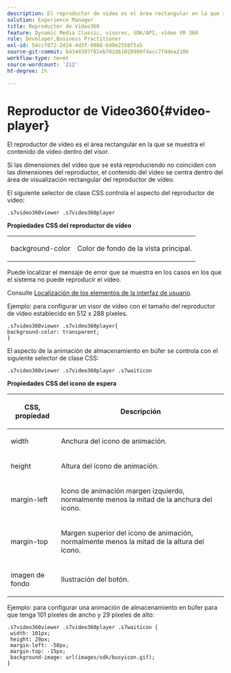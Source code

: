 ```yaml
---
description: El reproductor de vídeo es el área rectangular en la que se muestra el contenido de vídeo dentro del visor.
solution: Experience Manager
title: Reproductor de Video360
feature: Dynamic Media Classic, visores, SDK/API, vídeo VR 360
role: Developer,Business Practitioner
exl-id: 54ccf872-2d24-4d3f-9808-6d0e2558f5a5
source-git-commit: b4344397f82eb7d2d61020909f4acc7fddea210b
workflow-type: tm+mt
source-wordcount: '212'
ht-degree: 1%

---
```


# Reproductor de Video360{#video-player}

El reproductor de vídeo es el área rectangular en la que se muestra el contenido de vídeo dentro del visor.

<!--<a id="section_061E550C1C1D4DB2BD663A898895B38C"></a>-->

Si las dimensiones del vídeo que se está reproduciendo no coinciden con las dimensiones del reproductor, el contenido del vídeo se centra dentro del área de visualización rectangular del reproductor de vídeo.

El siguiente selector de clase CSS controla el aspecto del reproductor de vídeo:

```
.s7video360viewer .s7video360player
```

**Propiedades CSS del reproductor de vídeo**

<table id="table_C48C56E696304C9BAFEE71BA9EA9A174"> 
 <tbody> 
  <tr> 
   <td colname="col1"> <p> <span class="codeph"> background-color  </span> </p> </td> 
   <td colname="col2"> <p>Color de fondo de la vista principal. </p> </td> 
  </tr> 
 </tbody> 
</table>

Puede localizar el mensaje de error que se muestra en los casos en los que el sistema no puede reproducir el vídeo.

Consulte [Localización de los elementos de la interfaz de usuario](../../../c-html5-aem-asset-viewers/c-html5-aem-video360/c-html5-aem-video360-localization.md#concept-16262b8096474d6c9c018c3e99110dd1).

Ejemplo: para configurar un visor de vídeo con el tamaño del reproductor de vídeo establecido en 512 x 288 píxeles.

```
.s7video360viewer .s7video360player{ 
background-color: transparent; 
}
```

<!--<a id="section_5B82913FF3C44B7B8187969CB15E9560"></a>-->

El aspecto de la animación de almacenamiento en búfer se controla con el siguiente selector de clase CSS:

```
.s7video360viewer .s7video360player .s7waiticon
```

**Propiedades CSS del icono de espera**

<table id="table_8DB41A0FF2A746F78B763564C4F3EBE0"> 
 <thead> 
  <tr> 
   <th colname="col1" class="entry"> <p>CSS, propiedad </p> </th> 
   <th colname="col2" class="entry"> <p>Descripción </p> </th> 
  </tr> 
 </thead>
 <tbody> 
  <tr> 
   <td colname="col1"> <p> <span class="codeph"> width </span> </p> </td> 
   <td colname="col2"> <p> Anchura del icono de animación. </p> </td> 
  </tr> 
  <tr> 
   <td colname="col1"> <p> <span class="codeph"> height </span> </p> </td> 
   <td colname="col2"> <p> Altura del icono de animación. </p> </td> 
  </tr> 
  <tr> 
   <td colname="col1"> <p> <span class="codeph"> margin-left  </span> </p> </td> 
   <td colname="col2"> <p> Icono de animación margen izquierdo, normalmente menos la mitad de la anchura del icono. </p> </td> 
  </tr> 
  <tr> 
   <td colname="col1"> <p> <span class="codeph"> margin-top  </span> </p> </td> 
   <td colname="col2"> <p> Margen superior del icono de animación, normalmente menos la mitad de la altura del icono. </p> </td> 
  </tr> 
  <tr> 
   <td colname="col1"> <p> <span class="codeph"> imagen de fondo  </span> </p> </td> 
   <td colname="col2"> <p> Ilustración del botón. </p> </td> 
  </tr> 
 </tbody> 
</table>

Ejemplo: para configurar una animación de almacenamiento en búfer para que tenga 101 píxeles de ancho y 29 píxeles de alto:

```
.s7video360viewer .s7video360player .s7waiticon { 
 width: 101px; 
 height: 29px; 
 margin-left: -50px; 
 margin-top: -15px; 
 background-image: url(images/sdk/busyicon.gif); 
}
```
